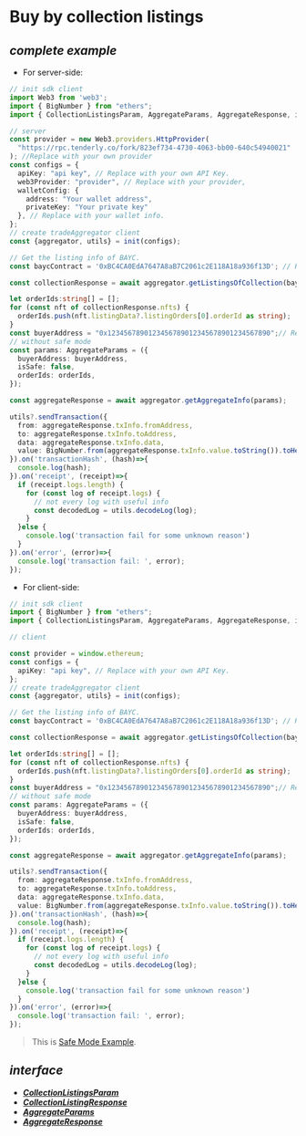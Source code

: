 # Buy by collection listings
##  ***complete example***
- For server-side:
```ts
// init sdk client
import Web3 from 'web3';
import { BigNumber } from "ethers";
import { CollectionListingsParam, AggregateParams, AggregateResponse, init } from "@nftgo/gotrading";

// server
const provider = new Web3.providers.HttpProvider(
  "https://rpc.tenderly.co/fork/823ef734-4730-4063-bb00-640c54940021"
); //Replace with your own provider
const configs = {
  apiKey: "api key", // Replace with your own API Key.
  web3Provider: "provider", // Replace with your provider,
  walletConfig: {
    address: "Your wallet address",
    privateKey: "Your private key"
  }, // Replace with your wallet info.
};
// create tradeAggregator client
const {aggregator, utils} = init(configs);

// Get the listing info of BAYC.
const baycContract = '0xBC4CA0EdA7647A8aB7C2061c2E118A18a936f13D'; // Replace with your test collection

const collectionResponse = await aggregator.getListingsOfCollection(baycContract);

let orderIds:string[] = [];
for (const nft of collectionResponse.nfts) {
  orderIds.push(nft.listingData?.listingOrders[0].orderId as string);
}
const buyerAddress = "0x1234567890123456789012345678901234567890";// Replace with buyer address.
// without safe mode
const params: AggregateParams = ({
  buyerAddress: buyerAddress,
  isSafe: false,
  orderIds: orderIds,
});

const aggregateResponse = await aggregator.getAggregateInfo(params);

utils?.sendTransaction({
  from: aggregateResponse.txInfo.fromAddress,
  to: aggregateResponse.txInfo.toAddress,
  data: aggregateResponse.txInfo.data,
  value: BigNumber.from(aggregateResponse.txInfo.value.toString()).toHexString()
}).on('transactionHash', (hash)=>{
  console.log(hash);
}).on('receipt', (receipt)=>{
  if (receipt.logs.length) {
    for (const log of receipt.logs) {
      // not every log with useful info
      const decodedLog = utils.decodeLog(log);
    }
  }else {
    console.log('transaction fail for some unknown reason')
  }
}).on('error', (error)=>{
  console.log('transaction fail: ', error);
});
```
- For client-side:

```ts
// init sdk client
import { BigNumber } from "ethers";
import { CollectionListingsParam, AggregateParams, AggregateResponse, init } from "@nftgo/gotrading";

// client

const provider = window.ethereum;
const configs = {
  apiKey: "api key", // Replace with your own API Key.
};
// create tradeAggregator client
const {aggregator, utils} = init(configs);

// Get the listing info of BAYC.
const baycContract = '0xBC4CA0EdA7647A8aB7C2061c2E118A18a936f13D'; // Replace with your test collection

const collectionResponse = await aggregator.getListingsOfCollection(baycContract);

let orderIds:string[] = [];
for (const nft of collectionResponse.nfts) {
  orderIds.push(nft.listingData?.listingOrders[0].orderId as string);
}
const buyerAddress = "0x1234567890123456789012345678901234567890";// Replace with buyer address.
// without safe mode
const params: AggregateParams = ({
  buyerAddress: buyerAddress,
  isSafe: false,
  orderIds: orderIds,
});

const aggregateResponse = await aggregator.getAggregateInfo(params);

utils?.sendTransaction({
  from: aggregateResponse.txInfo.fromAddress,
  to: aggregateResponse.txInfo.toAddress,
  data: aggregateResponse.txInfo.data,
  value: BigNumber.from(aggregateResponse.txInfo.value.toString()).toHexString()
}).on('transactionHash', (hash)=>{
  console.log(hash);
}).on('receipt', (receipt)=>{
  if (receipt.logs.length) {
    for (const log of receipt.logs) {
      // not every log with useful info
      const decodedLog = utils.decodeLog(log);
    }
  }else {
    console.log('transaction fail for some unknown reason')
  }
}).on('error', (error)=>{
  console.log('transaction fail: ', error);
});
```
>
> This is [Safe Mode Example](https://github.com/NFTGo/GoTrading/blob/master/docs/tradeAggregator/tradeWithSafeMode.md).

## ***interface***
  - [***CollectionListingsParam***](https://github.com/NFTGo/GoTrading/blob/master/docs/interfaces/CollectionListingsParam.md)
  - [***CollectionListingResponse***](https://github.com/NFTGo/GoTrading/blob/master/docs/interfaces/CollectionListingResponse.md)
  - [***AggregateParams***](https://github.com/NFTGo/GoTrading/blob/master/docs/interfaces/TradeAggregatorParams.md)
  - [***AggregateResponse***](https://github.com/NFTGo/GoTrading/blob/master/docs/interfaces/TradeAggregatorResponse.md)
